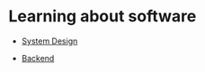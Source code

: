 # Learning about software

- [System Design](./system-design/README.md)

- [Backend](./backend/README.md)
